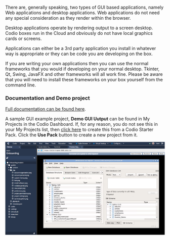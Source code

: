 There are, generally speaking, two types of GUI based applications, namely Web applications and desktop applications. Web applications do not need any special consideration as they render within the browser.

Desktop applications operate by rendering output to a screen desktop. Codio boxes run in the Cloud and obviously do not have local graphics cards or screens.

Applications can either be a 3rd party application you install in whatever way is appropriate or they can be code you are developing on the box.

If you are writing your own applications then you can use the normal frameworks that you would if developing on your normal desktop. Tkinter, Qt, Swing, JavaFX and other frameworks will all work fine. Please be aware that you will need to install these frameworks on your box yourself from the command line. 

### Documentation and Demo project
[Full documentation can be found here](https://codio.com/docs/ide/boxes/installsw/gui/). 

A sample GUI example project, **Demo GUI Uutput** can be found in My Projects in the Codio Dashboard. If, for any reason, you do not see this in your My Projects list, then [click here](https://codio.com/home/starter-packs/d9c00215-ec2a-46e7-b64e-85fab45b0872/) to create this from a Codio Starter Pack. Click the **Use Pack** button to create a new project from it.

![](.guides/img/virtual-desktop.png)


